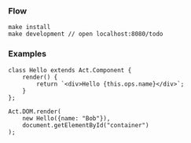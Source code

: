 ### Flow

    make install
    make development // open localhost:8080/todo

### Examples

    class Hello extends Act.Component {
        render() {
            return `<div>Hello {this.ops.name}</div>`;
        }
    };

    Act.DOM.render(
        new Hello({name: "Bob"}),
        document.getElementById("container")
    );

